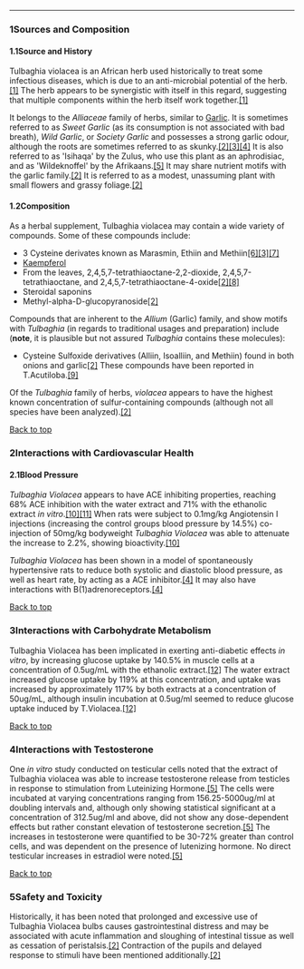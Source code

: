 





---


### 1Sources and Composition

#### 1.1Source and History


Tulbaghia violacea is an African herb used historically to treat some infectious diseases, which is due to an anti-microbial potential of the herb.[[1]](#ref1) The herb appears to be synergistic with itself in this regard, suggesting that multiple components within the herb itself work together.[[1]](#ref1)


It belongs to the *Alliaceae* family of herbs, similar to [Garlic](/supplements/garlic/). It is sometimes referred to as *Sweet Garlic* (as its consumption is not associated with bad breath), *Wild Garlic*, or *Society Garlic* and possesses a strong garlic odour, although the roots are sometimes referred to as skunky.[[2]](#ref2)[[3]](#ref3)[[4]](#ref4) It is also referred to as 'Isihaqa' by the Zulus, who use this plant as an aphrodisiac, and as 'Wildeknoffel' by the Afrikaans.[[5]](#ref5) It may share nutrient motifs with the garlic family.[[2]](#ref2) It is referred to as a modest, unassuming plant with small flowers and grassy foliage.[[2]](#ref2) 


#### 1.2Composition


As a herbal supplement, Tulbaghia violacea may contain a wide variety of compounds. Some of these compounds include:


* 3 Cysteine derivates known as Marasmin, Ethiin and Methiin[[6]](#ref6)[[3]](#ref3)[[7]](#ref7)
* [Kaempferol](/supplements/kaempferol/)
* From the leaves, 2,4,5,7-tetrathiaoctane-2,2-dioxide, 2,4,5,7-tetrathiaoctane, and 2,4,5,7-tetrathiaoctane-4-oxide[[2]](#ref2)[[8]](#ref8)
* Steroidal saponins
* Methyl-alpha-D-glucopyranoside[[2]](#ref2)

Compounds that are inherent to the *Allium* (Garlic) family, and show motifs with *Tulbaghia* (in regards to traditional usages and preparation) include (**note**, it is plausible but not assured *Tulbaghia* contains these molecules):


* Cysteine Sulfoxide derivatives (Alliin, Isoalliin, and Methiin) found in both onions and garlic[[2]](#ref2) These compounds have been reported in T.Acutiloba.[[9]](#ref9)

Of the *Tulbaghia* family of herbs, *violacea* appears to have the highest known concentration of sulfur-containing compounds (although not all species have been analyzed).[[2]](#ref2)


[Back to top](#c-sources-and-composition)
### 2Interactions with Cardiovascular Health

#### 2.1Blood Pressure


*Tulbaghia Violacea* appears to have ACE inhibiting properties, reaching 68% ACE inhibition with the water extract and 71% with the ethanolic extract *in vitro*.[[10]](#ref10)[[11]](#ref11) When rats were subject to 0.1mg/kg Angiotensin I injections (increasing the control groups blood pressure by 14.5%) co-injection of 50mg/kg bodyweight *Tulbaghia Violacea* was able to attenuate the increase to 2.2%, showing bioactivity.[[10]](#ref10)


*Tulbaghia Violacea* has been shown in a model of spontaneously hypertensive rats to reduce both systolic and diastolic blood pressure, as well as heart rate, by acting as a ACE inhibitor.[[4]](#ref4) It may also have interactions with B(1)adrenoreceptors.[[4]](#ref4)


[Back to top](#c-interactions-with-cardiovascular-health)
### 3Interactions with Carbohydrate Metabolism

Tulbaghia Violacea has been implicated in exerting anti-diabetic effects *in vitro*, by increasing glucose uptake by 140.5% in muscle cells at a concentration of 0.5ug/mL with the ethanolic extract.[[12]](#ref12) The water extract increased glucose uptake by 119% at this concentration, and uptake was increased by approximately 117% by both extracts at a concentration of 50ug/mL, although insulin incubation at 0.5ug/ml seemed to reduce glucose uptake induced by T.Violacea.[[12]](#ref12)


[Back to top](#c-interactions-with-carbohydrate-metabolism)
### 4Interactions with Testosterone

One *in vitro* study conducted on testicular cells noted that the extract of Tulbaghia violacea was able to increase testosterone release from testicles in response to stimulation from Luteinizing Hormone.[[5]](#ref5) The cells were incubated at varying concentrations ranging from 156.25-5000ug/ml at doubling intervals and, although only showing statistical significant at a concentration of 312.5ug/ml and above, did not show any dose-dependent effects but rather constant elevation of testosterone secretion.[[5]](#ref5) The increases in testosterone were quantified to be 30-72% greater than control cells, and was dependent on the presence of lutenizing hormone. No direct testicular increases in estradiol were noted.[[5]](#ref5)


[Back to top](#c-interactions-with-testosterone)
### 5Safety and Toxicity

Historically, it has been noted that prolonged and excessive use of Tulbaghia Violacea bulbs causes gastrointestinal distress and may be associated with acute inflammation and sloughing of intestinal tissue as well as cessation of peristalsis.[[2]](#ref2) Contraction of the pupils and delayed response to stimuli have been mentioned additionally.[[2]](#ref2)

 


